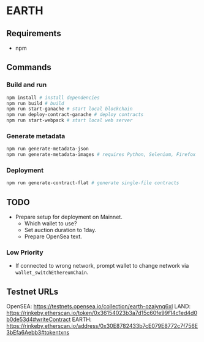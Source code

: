 # EARTH

## Requirements

- npm

## Commands

### Build and run
```bash
npm install # install dependencies
npm run build # build
npm run start-ganache # start local blockchain
npm run deploy-contract-ganache # deploy contracts
npm run start-webpack # start local web server
```

### Generate metadata
```bash
npm run generate-metadata-json
npm run generate-metadata-images # requires Python, Selenium, Firefox
```

### Deployment
```bash
npm run generate-contract-flat # generate single-file contracts
```

## TODO

- Prepare setup for deployment on Mainnet.
    - Which wallet to use?
    - Set auction duration to 1day.
    - Prepare OpenSea text.

### Low Priority

- If connected to wrong network, prompt wallet to change network via `wallet_switchEthereumChain`.

## Testnet URLs

OpenSEA: https://testnets.opensea.io/collection/earth-ozaiynq6xl
LAND: https://rinkeby.etherscan.io/token/0x36154023b3a7d15c60fe99f14c1ed4d0b0de53d4#writeContract
EARTH: https://rinkeby.etherscan.io/address/0x30E8782433b7cE079E8772c7f756E3bEfa6Aebb3#tokentxns
